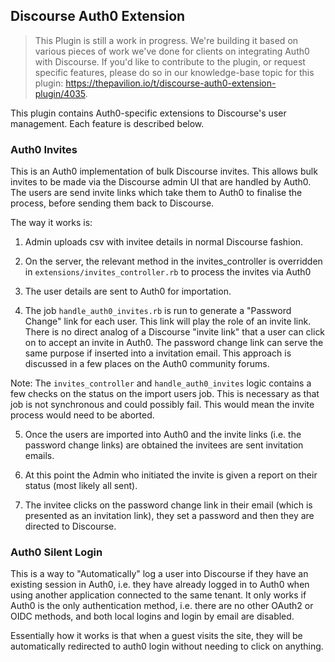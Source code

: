 ## Discourse Auth0 Extension

> This Plugin is still a work in progress. We're building it based on various pieces of work we've done for clients on integrating Auth0 with Discourse. If you'd like to contribute to the plugin, or request specific features, please do so in our knowledge-base topic for this plugin: https://thepavilion.io/t/discourse-auth0-extension-plugin/4035.

This plugin contains Auth0-specific extensions to Discourse's user management. Each feature is described below.

### Auth0 Invites

This is an Auth0 implementation of bulk Discourse invites. This allows bulk invites to be made via the Discourse admin UI that are handled by Auth0. The users are send invite links which take them to Auth0 to finalise the process, before sending them back to Discourse.

The way it works is:

1. Admin uploads csv with invitee details in normal Discourse fashion.

2. On the server, the relevant method in the invites_controller is overridden in ``extensions/invites_controller.rb`` to process the invites via Auth0

3. The user details are sent to Auth0 for importation.

4. The job ``handle_auth0_invites.rb`` is run to generate a "Password Change" link for each user. This link will play the role of an invite link. There is no direct analog of a Discourse "invite link" that a user can click on to accept an invite in Auth0. The password change link can serve the same purpose if inserted into a invitation email. This approach is discussed in a few places on the Auth0 community forums.
   
Note: The ``invites_controller`` and ``handle_auth0_invites`` logic contains a few checks on the status on the import users job. This is necessary as that job is not synchronous and could possibly fail. This would mean the invite process would need to be aborted.
   
5. Once the users are imported into Auth0 and the invite links (i.e. the password change links) are obtained the invitees are sent invitation emails.

6. At this point the Admin who initiated the invite is given a report on their status (most likely all sent).

7. The invitee clicks on the password change link in their email (which is presented as an invitation link), they set a password and then they are directed to Discourse.

### Auth0 Silent Login

This is a way to "Automatically" log a user into Discourse if they have an existing session in Auth0, i.e. they have already logged in to Auth0 when using another application connected to the same tenant. It only works if Auth0 is the only authentication method, i.e. there are no other OAuth2 or OIDC methods, and both local logins and login by email are disabled.

Essentially how it works is that when a guest visits the site, they will be automatically redirected to auth0 login without needing to click on anything.